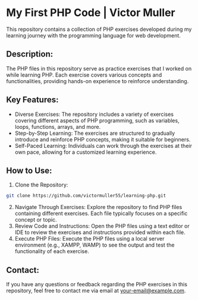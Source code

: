 # My First PHP Code | Victor Muller

This repository contains a collection of PHP exercises developed during my learning journey with the programming language for web development.

## Description:
The PHP files in this repository serve as practice exercises that I worked on while learning PHP. Each exercise covers various concepts and functionalities, providing hands-on experience to reinforce understanding.

## Key Features:

- Diverse Exercises: The repository includes a variety of exercises covering different aspects of PHP programming, such as variables, loops, functions, arrays, and more.
-  Step-by-Step Learning: The exercises are structured to gradually introduce and reinforce PHP concepts, making it suitable for beginners.
-  Self-Paced Learning: Individuals can work through the exercises at their own pace, allowing for a customized learning experience.

## How to Use:
1. Clone the Repository:

```bash
git clone https://github.com/victormuller55/learning-php.git
```
2. Navigate Through Exercises: Explore the repository to find PHP files containing different exercises. Each file typically focuses on a specific concept or topic.
3. Review Code and Instructions: Open the PHP files using a text editor or IDE to review the exercises and instructions provided within each file.
4. Execute PHP Files: Execute the PHP files using a local server environment (e.g., XAMPP, WAMP) to see the output and test the functionality of each exercise.

## Contact:
If you have any questions or feedback regarding the PHP exercises in this repository, feel free to contact me via email at your-email@example.com.
